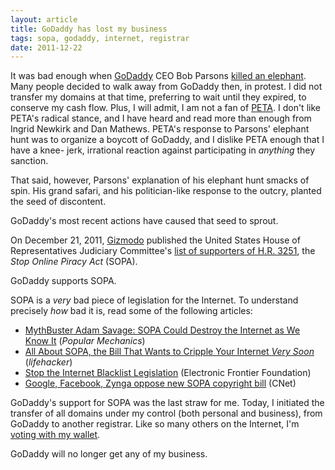 ```yaml
---
layout: article
title: GoDaddy has lost my business
tags: sopa, godaddy, internet, registrar
date: 2011-12-22
---
```


It was bad enough when [GoDaddy][] CEO Bob Parsons [killed an elephant][].
Many people decided to walk away from GoDaddy then, in protest. I did not
transfer my domains at that time, preferring to wait until they expired, to
conserve my cash flow. Plus, I will admit, I am not a fan of [PETA][]. I don't
like PETA's radical stance, and I have heard and read more than enough from
Ingrid Newkirk and Dan Mathews. PETA's response to Parsons' elephant hunt was
to organize a boycott of GoDaddy, and I dislike PETA enough that I have a knee-
jerk, irrational reaction against participating in _anything_ they sanction.

That said, however, Parsons' explanation of his elephant hunt smacks of spin.
His grand safari, and his politician-like response to the outcry, planted the
seed of discontent.

GoDaddy's most recent actions have caused that seed to sprout.

On December 21, 2011, [Gizmodo][] published the United States House of
Representatives Judiciary Committee's [list of supporters of H.R. 3251][], the
_Stop Online Piracy Act_ (SOPA).

GoDaddy supports SOPA.

SOPA is a _very_ bad piece of legislation for the Internet. To understand precisely _how_ bad it is, read some of the following articles:

* [MythBuster Adam Savage: SOPA Could Destroy the Internet as We Know It][ref1] (*Popular Mechanics*)
* [All About SOPA, the Bill That Wants to Cripple Your Internet *Very Soon*][ref2] (*lifehacker*)
* [Stop the Internet Blacklist Legislation][ref3] (Electronic Frontier Foundation)
* [Google, Facebook, Zynga oppose new SOPA copyright bill][ref4] (CNet)

GoDaddy's support for SOPA was the last straw for me. Today, I initiated the
transfer of all domains under my control (both personal and business), from
GoDaddy to another registrar. Like so many others on the Internet, I'm
[voting with my wallet][].

GoDaddy will no longer get any of my business.

[GoDaddy]: http://www.godaddy.com/
[killed an elephant]: http://mashable.com/2011/04/01/bob-parsons-elephant-story/
[PETA]: http://www.peta.org/
[SOPA]: http://technorati.com/technology/cloud-computing/article/if-sopa-passes-impact-will-devastate/
[Gizmodo]: http://gizmodo.com/
[list of supporters of H.R. 3251]: http://gizmodo.com/5870241/presented-without-comment-every-single-company-supporting-sopa-the-awful-internet-censorship-law
[voting with my wallet]: http://www.pcmag.com/article2/0,2817,2398005,00.asp
[ref1]: http://www.popularmechanics.com/science/mythbusters/articles/mythbuster-adam-savage-sopa-could-destroy-the-internet-as-we-know-it-6620300
[ref2]: http://lifehacker.com/5860205/all-about-sopa-the-bill-thats-going-to-cripple-your-internet
[ref3]: https://action.eff.org/o/9042/p/dia/action/public/?action_KEY=8173
[ref4]: http://news.cnet.com/8301-31921_3-57325134-281/google-facebook-zynga-oppose-new-sopa-copyright-bill/